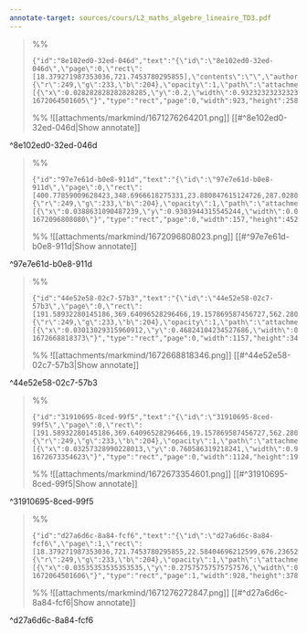 ```yaml
---
annotate-target: sources/cours/L2_maths_algebre_lineaire_TD3.pdf
---
```


>%%
>```annotate-json
>{"id":"8e102ed0-32ed-046d","text":"{\"id\":\"8e102ed0-32ed-046d\",\"page\":0,\"rect\":[18.379271987353036,721.7453780295855],\"contents\":\"\",\"author\":\"\",\"color\":{\"r\":249,\"g\":233,\"b\":204},\"opacity\":1,\"path\":\"attachments/markmind/1671276264201.png\",\"relateRect\":[{\"x\":0.028282828282828285,\"y\":0.2,\"width\":0.9323232323232323,\"height\":0.2606060606060606}],\"pdfName\":\"sources/cours/L2_maths_algebre_lineaire_TD3.pdf\",\"pageWidth\":990,\"imageAbsolutePath\":\"app://local/Users/oscarplaisant/devoirs/cours/attachments/markmind/1671276264201.png?1672064501605\"}","type":"rect","page":0,"width":923,"height":258,"pdfName":"sources/cours/L2_maths_algebre_lineaire_TD3.pdf"}
>```
>%%
>![[attachments/markmind/1671276264201.png]]
>[[#^8e102ed0-32ed-046d|Show annotate]]
>
^8e102ed0-32ed-046d

>%%
>```annotate-json
>{"id":"97e7e61d-b0e8-911d","text":"{\"id\":\"97e7e61d-b0e8-911d\",\"page\":0,\"rect\":[400.77859009628423,348.6966618275331,23.880847615124726,287.02804577580076],\"contents\":\"\",\"author\":\"\",\"color\":{\"r\":249,\"g\":233,\"b\":204},\"opacity\":1,\"path\":\"attachments/markmind/1672096808023.png\",\"relateRect\":[{\"x\":0.0388631090487239,\"y\":0.9303944315545244,\"width\":0.09106728538283063,\"height\":0.26218097447795824}],\"pdfName\":\"sources/cours/L2_maths_algebre_lineaire_TD3.pdf\",\"pageWidth\":1724,\"imageAbsolutePath\":\"app://local/Users/oscarplaisant/devoirs/cours/attachments/markmind/1672096808023.png?1672096808080\"}","type":"rect","page":0,"width":157,"height":452,"pdfName":"sources/cours/L2_maths_algebre_lineaire_TD3.pdf"}
>```
>%%
>![[attachments/markmind/1672096808023.png]]
>[[#^97e7e61d-b0e8-911d|Show annotate]]
>
^97e7e61d-b0e8-911d

>%%
>```annotate-json
>{"id":"44e52e58-02c7-57b3","text":"{\"id\":\"44e52e58-02c7-57b3\",\"page\":0,\"rect\":[191.58932280145186,369.64096528296466,19.157869587456727,562.2801458693551],\"contents\":\"\",\"author\":\"\",\"color\":{\"r\":249,\"g\":233,\"b\":204},\"opacity\":1,\"path\":\"attachments/markmind/1672668818346.png\",\"relateRect\":[{\"x\":0.03013029315960912,\"y\":0.46824104234527686,\"width\":0.9421824104234527,\"height\":0.2776872964169381}],\"pdfName\":\"sources/cours/L2_maths_algebre_lineaire_TD3.pdf\",\"pageWidth\":1228,\"imageAbsolutePath\":\"app://local/Users/oscarplaisant/devoirs/cours/attachments/markmind/1672668818346.png?1672668818373\"}","type":"rect","page":0,"width":1157,"height":341,"pdfName":"sources/cours/L2_maths_algebre_lineaire_TD3.pdf"}
>```
>%%
>![[attachments/markmind/1672668818346.png]]
>[[#^44e52e58-02c7-57b3|Show annotate]]
>
^44e52e58-02c7-57b3

>%%
>```annotate-json
>{"id":"31910695-8ced-99f5","text":"{\"id\":\"31910695-8ced-99f5\",\"page\":0,\"rect\":[191.58932280145186,369.64096528296466,19.157869587456727,562.2801458693551,20.61094363139489,388.31133487730585],\"contents\":\"\",\"author\":\"\",\"color\":{\"r\":249,\"g\":233,\"b\":204},\"opacity\":1,\"path\":\"attachments/markmind/1672673354601.png\",\"relateRect\":[{\"x\":0.03257328990228013,\"y\":0.760586319218241,\"width\":0.9153094462540716,\"height\":0.15716612377850162}],\"pdfName\":\"sources/cours/L2_maths_algebre_lineaire_TD3.pdf\",\"pageWidth\":1228,\"imageAbsolutePath\":\"app://local/Users/oscarplaisant/devoirs/cours/attachments/markmind/1672673354601.png?1672673354623\"}","type":"rect","page":0,"width":1124,"height":193,"pdfName":"sources/cours/L2_maths_algebre_lineaire_TD3.pdf"}
>```
>%%
>![[attachments/markmind/1672673354601.png]]
>[[#^31910695-8ced-99f5|Show annotate]]
>
^31910695-8ced-99f5

>%%
>```annotate-json
>{"id":"d27a6d6c-8a84-fcf6","text":"{\"id\":\"d27a6d6c-8a84-fcf6\",\"page\":1,\"rect\":[18.379271987353036,721.7453780295855,22.58404696212599,676.2365292520993],\"contents\":\"\",\"author\":\"\",\"color\":{\"r\":249,\"g\":233,\"b\":204},\"opacity\":1,\"path\":\"attachments/markmind/1671276272847.png\",\"relateRect\":[{\"x\":0.03535353535353535,\"y\":0.27575757575757576,\"width\":0.9373737373737374,\"height\":0.38181818181818183}],\"pdfName\":\"sources/cours/L2_maths_algebre_lineaire_TD3.pdf\",\"pageWidth\":990,\"imageAbsolutePath\":\"app://local/Users/oscarplaisant/devoirs/cours/attachments/markmind/1671276272847.png?1672064501606\"}","type":"rect","page":1,"width":928,"height":378,"pdfName":"sources/cours/L2_maths_algebre_lineaire_TD3.pdf"}
>```
>%%
>![[attachments/markmind/1671276272847.png]]
>[[#^d27a6d6c-8a84-fcf6|Show annotate]]
>
^d27a6d6c-8a84-fcf6

